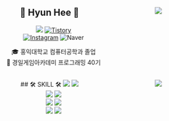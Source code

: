 <div align="center">
  
  <img align="right" src="https://github-readme-stats.vercel.app/api/top-langs/?username=Kim-hyun-hee&layout=compact&hide=javascript,css,scss&theme=dracula&langs_count=8"/>

  
## 👋 Hyun Hee 👋 
  

<a href="https://hits.seeyoufarm.com"><img src="https://hits.seeyoufarm.com/api/count/incr/badge.svg?url=https%3A%2F%2Fgithub.com%2FKim-hyun-hee&count_bg=%23000000&title_bg=%23000000&icon=github.svg&icon_color=%23E7E7E7&title=Github&edge_flat=false"/></a>
</a> <a href = "https://hihyunhee.tistory.com/"> <img alt="Tistory" src ="https://img.shields.io/badge/Tistory-orange.svg?&style=for-the-badge"/></a>
<br/>
</a> <a href = "https://instagram.com/eehhikmnuy"> <img alt="Instagram" src ="https://img.shields.io/badge/Instagram-E4405F.svg?&style=for-the-badge&logo=Instagram&logoColor=white"/></a>
<img alt="Naver" src ="https://img.shields.io/badge/asdfzxcv0730@naver.com-03C75A.svg?&style=for-the-badge&logo=Naver&logoColor=white"/>

  

  🎓 홍익대학교 컴퓨터공학과 졸업  
  🔎 경일게임아카데미 프로그래밍 40기
 

  <br>
 
</div>


<div align="center">

  <img align="right" src="http://github-readme-stats.vercel.app/api?username=Kim-hyun-hee&show_icons=true&theme=dracula"/>
  ## 🛠 SKILL 🛠
 
<img src="https://img.shields.io/badge/Csharp-239120?style=for-the-badge&logo=Csharp&logoColor=white">
<img src="https://img.shields.io/badge/Unity-FAFAFA?style=for-the-badge&logo=Unity&logoColor=black">
<br>
<img src="https://img.shields.io/badge/C-A8B9CC?style=for-the-badge&logo=C&logoColor=white">
<img src="https://img.shields.io/badge/C++-00599C?style=for-the-badge&logo=cplusplus&logoColor=white">
<br>
<img src="https://img.shields.io/badge/Firebase-FFCA28?style=for-the-badge&logo=Firebase&logoColor=white">
<img src="https://img.shields.io/badge/git-F05032?style=for-the-badge&logo=git&logoColor=white">
<br>
<img src="https://img.shields.io/badge/github-181717?style=for-the-badge&logo=github&logoColor=white">
<img src="https://img.shields.io/badge/sourcetree-0052CC?style=for-the-badge&logo=sourcetree&logoColor=white">
 
</div>
